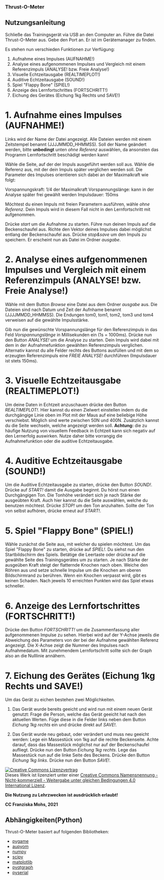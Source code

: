 ### Thrust-O-Meter

## Nutzungsanleitung


Schließe das Trainingsgerät via USB an den Computer an. 
Führe die Datei Thrust-O-Meter aus. 
Gebe den Port an. Er ist im Gerätemanager zu finden. 

Es stehen nun verschieden Funktionen zur Verfügung:

1. Aufnahme eines Impulses (AUFNAHME!)
2. Analyse eines aufgenommenen Impulses und Vergleich mit einem Referenzimpuls (ANALYSE! bzw. Freie Analyse!)
3. Visuelle Echtzeitausgabe (REALTIMEPLOT!)
4. Auditive Echtzeitausgabe (SOUND!) 
5. Spiel "Flappy Bone" (SPIEL!)
6. Anzeige des Lernfortschrittes (FORTSCHRITT!)
7. Eichung des Gerätes (Eichung 1kg Rechts und SAVE!)



# 1. Aufnahme eines Impulses (AUFNAHME!)

Links wird der Name der Datei angezeigt. Alle Dateien werden mit einem Zeitstempel benannt (JJJJMMDD_HHMMSS). 
Soll der Name geändert werden, bitte **unbedingt** unten *ohne Referenz* auswählen, da ansonsten das Programm Lernfortschritt
beschädigt werden kann!

Wähle die Seite, auf der der Impuls ausgeführt werden soll aus. Wähle die Referenz aus, mit der dein Impuls später verglichen
werden soll. Die Parameter des Impulses orientieren sich dabei an der Maximalkraft wie folgt:

Vorspannungskraft: 1/4 der Maximalkraft
Vorspannungslänge: kann in der Analyse später frei gewählt werden
Impulsdauer: 150ms

Möchtest du einen Impuls mit freien Parametern ausführen, wähle *ohne Referenz*. Dein Impuls wird in diesem Fall nicht in den 
Lernfortschritt mit aufgenommen. 

Drücke *start* um die Aufnahme zu starten. Führe nun deinen Impuls auf die Beckenschaufel aus. Richte den Vektor deines Impulses 
dabei möglichst entlang der Beckenschaufel aus. Drücke *stop&save* um den Impuls zu speichern. 
Er erscheint nun als Datei im Ordner *ausgabe*.

# 2. Analyse eines aufgenommenen Impulses und Vergleich mit einem Referenzimpuls (ANALYSE! bzw. Freie Analyse!)

Wähle mit dem Button *Browse* eine Datei aus dem Ordner *ausgabe* aus. Die Dateien sind nach Datum und Zeit der Aufnhame 
benannt (JJJJMMDD_HHMMSS). Die Endungen tom0, tom1, tom2, tom3 und tom4 verweisen auf die gewählte Impulsstärke. 

Gib nun die gewünschte Vorspannungslänge für den Referenzimpuls in das Feld *Vorspannungslänge* in Millisekunden ein (1s = 1000ms). 
Drücke nun den Button *ANALYSE!* um die Analyse zu starten. Dein Impuls wird dabei mit dem in der Aufnahmefunktion gewählten
Referenzimpuls verglichen. Alternativ kannst du alle Felder rechts des Buttons ausfüllen und mit dem so erzeugten Referenzimpuls eine 
*FREIE ANALYSE!* durchführen (Impulsdauer ist stets 150ms).

# 3. Visuelle Echtzeitausgabe (REALTIMEPLOT!)

Um deine Daten in Echtzeit anzuschauen drücke den Button *REALTIMEPLOT!*.
Hier kannst du einen Zielwert einstellen indem du die durchgängige Linie oben im Plot mit der Maus auf eine beliebige Höhe verschiebst.
Möglich sind werte zwischen 50N und 400N. 
Zusätzlich kannst du die Seite wechseln, welche angezeigt werden soll.
**Achtung:** die zu häufige Nutzung von visuellem Feedback in Echtzeit kann sich negativ auf den Lernerfolg auswirken. Nutze daher bitte 
vorrangig die Aufnahmefunktion oder die auditive Echtzeitausgabe.

# 4. Auditive Echtzeitausgabe (SOUND!)

Um die Auditive Echtzeitausgabe zu starten, drücke den Button *SOUND!*.
Drücke auf *START!* damit die Ausgabe beginnt. Du hörst nun einen Durchgängigen Ton. Die Tonhöhe verändert sich je nach Stärke der 
ausgeübten Kraft. Auch hier kannst du die Seite auswählen, welche du benutzen möchtest. Drücke *STOP!* um den Ton anzuhalten. 
Sollte der Ton von selbst aufhören, drücke erneut auf *START!*. 

# 5. Spiel "Flappy Bone" (SPIEL!)

Wähle zunächst die Seite aus, mit welcher du spielen möchtest. Um das Spiel "Flappy Bone" zu starten, drücke auf *SPIEL!*. 
Du siehst nun den Startbildschirm des Spiels. Betätige die Leertaste oder drücke auf die gewählte Seite des Trainingsgerätes 
um zu starten. Je nach Stärke der ausgeüben Kraft steigt der flatternde Knochen nach oben. Weiche den Röhren aus und setze 
schnelle Impulse um die Knochen am oberen Bildschirmrand zu berühren. Wenn ein Knochen verpasst wird, gibt es keinen Schaden.
Nach jeweils 10 erreichten Punkten wird das Spiel etwas schneller. 

# 6. Anzeige des Lernfortschrittes (FORTSCHRITT!)

Drücke den Button *FORTSCHRITT!* um die Zusammenfassung aller aufgenommenen Impulse zu sehen. Hierbei wird auf der Y-Achse jeweils die Abweichung des 
Parameters von der bei der Aufnahme gewählten Referenz angezeigt. Die X-Achse zeigt die Nummer des Impulses nach Aufnahmedatum.
Mit zunehmendem Lernfortschritt sollte sich der Graph also an die Nulllinie annähern. 

# 7. Eichung des Gerätes (Eichung 1kg Rechts und SAVE!)

Um das Gerät zu eichen bestehen zwei Möglichkeiten. 
1. Das Gerät wurde bereits geeicht und wird nun mit einem neuen Gerät genutzt: Frage die Person, welche das Gerät geeicht hat nach den aktuellen Werten.
Füge diese in die Felder links neben dem Button *Eichung 1kg rechts* ein und drücke direkt auf *SAVE!*.

2. Das Gerät wurde neu gebaut, oder verändert und muss neu geeicht werden: Lege ein Massestück von 1kg auf die rechte Beckenseite. 
Achte darauf, dass das Massestück möglichst nur auf der Beckenschaufel aufliegt. Drücke nun den Button *Eichung 1kg rechts*. Lege
das Massestück nun auf die linke Seite des Beckens. Drücke den Button *Eichung 1kg links*. Drücke nun den Button *SAVE!*. 


<a rel="license" href="http://creativecommons.org/licenses/by-nc-sa/4.0/"><img alt="Creative Commons Lizenzvertrag" style="border-width:0" src="https://i.creativecommons.org/l/by-nc-sa/4.0/88x31.png" /></a><br />Dieses Werk ist lizenziert unter einer <a rel="license" href="http://creativecommons.org/licenses/by-nc-sa/4.0/">Creative Commons Namensnennung - Nicht-kommerziell - Weitergabe unter gleichen Bedingungen 4.0 International Lizenz</a>.

**Die Nutzung zu Lehrzwecken ist ausdrücklich erlaubt!**

**CC Franziska Mohs, 2021**


## Abhängigkeiten(Python)

Thrust-O-Meter basiert auf folgenden Bibliotheken:

* [pygame](https://github.com/pygame/)
* [aupyom](https://github.com/pierre-rouanet/aupyom)
* [numpy](https://github.com/numpy/numpy)
* [scipy](https://github.com/scipy/scipy)
* [matplotlib](https://github.com/matplotlib/matplotlib)
* [pyqtgraph](https://github.com/pyqtgraph/pyqtgraph)
* [pyserial](https://github.com/pyserial/pyserial)
